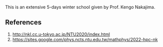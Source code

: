 This is an extensive 5-days winter school given by Prof. Kengo Nakajima.

References
----------

1. http://nkl.cc.u-tokyo.ac.jp/NTU2020/index.html
2. https://sites.google.com/phys.ncts.ntu.edu.tw/mathphys/2022-hpc-nk
